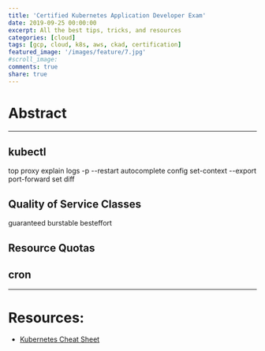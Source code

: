 ```yaml
---
title: 'Certified Kubernetes Application Developer Exam'
date: 2019-09-25 00:00:00
excerpt: All the best tips, tricks, and resources
categories: [cloud]
tags: [gcp, cloud, k8s, aws, ckad, certification]
featured_image: '/images/feature/7.jpg'
#scroll_image:
comments: true
share: true
---
```


# Abstract


---
## kubectl
top
proxy
explain
logs -p
--restart
autocomplete
config set-context
--export
port-forward
set
diff

## Quality of Service Classes
guaranteed
burstable
besteffort

## Resource Quotas


## cron

---
# Resources: 
- [Kubernetes Cheat Sheet](https://kubernetes.io/docs/reference/kubectl/cheatsheet/)